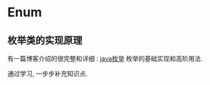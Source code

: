# Enum
## 枚举类的实现原理
有一篇博客介绍的很完整和详细 : [java枚举](https://blog.csdn.net/javazejian/article/details/71333103)
枚举的基础实现和高阶用法.

通过学习, 一步步补充知识点.

